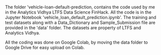 The folder 'vehicle-loan-default-prediction, contains the code used by me in the Analytics Vidhya LTFS Data Science FinHack.
All the code is in the Jupyter Notebook 'vehicle_loan_default_prediction.ipynb'.
The training and test datasets along with a Data_Dictionary and Sample_Submission file are provided in the 'data' folder.
The datasets are property of LTFS and Analytics Vidhya.

All the coding was done on Google Colab, by moving the data folder to Google Drive for easy upload on Colab.
